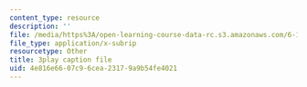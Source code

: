 ```yaml
---
content_type: resource
description: ''
file: /media/https%3A/open-learning-course-data-rc.s3.amazonaws.com/6-172-performance-engineering-of-software-systems-fall-2018/4e816e6607c96cea23179a9b54fe4021_xDKnMXtZKq8.srt
file_type: application/x-subrip
resourcetype: Other
title: 3play caption file
uid: 4e816e66-07c9-6cea-2317-9a9b54fe4021
---
```

